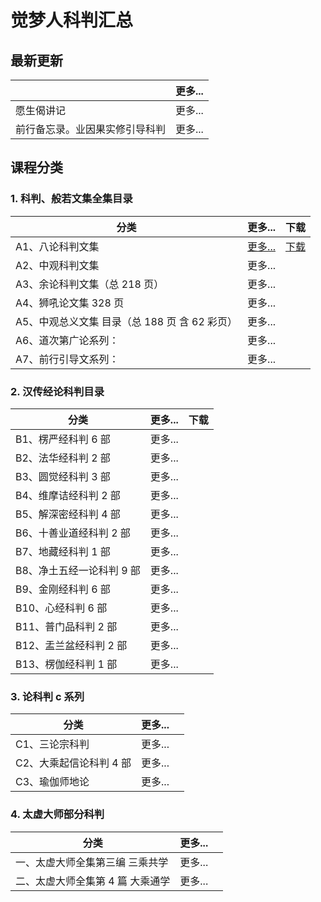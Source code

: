# 觉梦人科判汇总 

## 最新更新

|    | 更多...  |
|---------|---|
| 愿生偈讲记     | 更多...  |
| 前行备忘录。业因果实修引导科判  | 更多...  |

## 课程分类

### 1. 科判、般若文集全集目录

|分类|更多...|下载|
|---------|---|---|
|A1、八论科判文集 | [更多...](a1.md)|[下载](https://cloud.189.cn/t/QZNz63n2IV3y)|
|A2、中观科判文集|更多...||
|A3、余论科判文集（总 218 页） |更多...||
|A4、狮吼论文集 328 页|更多...||
|A5、中观总义文集 目录（总 188 页 含 62 彩页）|更多...||
|A6、道次第广论系列：|更多...||
|A7、前行引导文系列：| 更多...||


### 2. 汉传经论科判目录

|分类|更多...|下载|
|---------|---|---|
|B1、楞严经科判 6 部| 更多...||
|B2、法华经科判 2 部| 更多...||
|B3、圆觉经科判 3 部| 更多...||
|B4、维摩诘经科判 2 部| 更多...||
|B5、解深密经科判 4 部| 更多...||
|B6、十善业道经科判 2 部| 更多...||
|B7、地藏经科判 1 部| 更多...||
|B8、净土五经一论科判 9 部| 更多...||
|B9、金刚经科判 6 部| 更多...||
|B10、心经科判 6 部| 更多...||
|B11、普门品科判 2 部| 更多...||
|B12、盂兰盆经科判 2 部| 更多...||
|B13、楞伽经科判 1 部| 更多...||

### 3. 论科判 c 系列 

|分类|更多...||
|---------|---|---|
|C1、三论宗科判| 更多...||
|C2、大乘起信论科判 4 部| 更多...||
|C3、瑜伽师地论 | 更多...||

### 4. 太虚大师部分科判

|分类|更多...||
|---------|---|---|
|一、太虚大师全集第三编 三乘共学 | 更多...||
|二、太虚大师全集第 4 篇 大乘通学 | 更多...||
